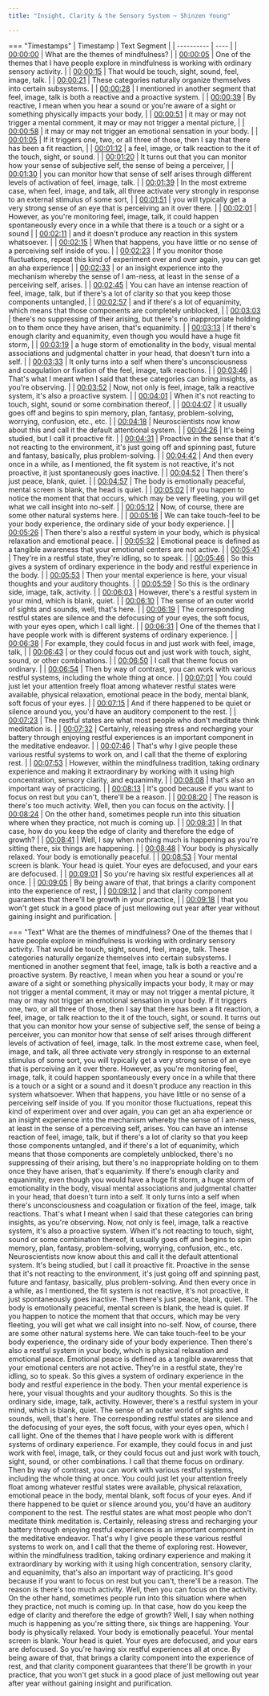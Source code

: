 ```yaml
---
title: "Insight, Clarity & the Sensory System ~ Shinzen Young"

---
```

=== "Timestamps"
    | Timestamp | Text Segment |
    | ---------- | ----  |
    | [00:00:00](https://www.youtube.com/watch?v=PNetIhxFinw&t=0) |  What are the themes of mindfulness? |
    | [00:00:05](https://www.youtube.com/watch?v=PNetIhxFinw&t=5) |  One of the themes that I have people explore in mindfulness is working with ordinary sensory activity. |
    | [00:00:15](https://www.youtube.com/watch?v=PNetIhxFinw&t=15) |  That would be touch, sight, sound, feel, image, talk. |
    | [00:00:21](https://www.youtube.com/watch?v=PNetIhxFinw&t=21) |  These categories naturally organize themselves into certain subsystems. |
    | [00:00:28](https://www.youtube.com/watch?v=PNetIhxFinw&t=28) |  I mentioned in another segment that feel, image, talk is both a reactive and a proactive system. |
    | [00:00:39](https://www.youtube.com/watch?v=PNetIhxFinw&t=39) |  By reactive, I mean when you hear a sound or you're aware of a sight or something physically impacts your body, |
    | [00:00:51](https://www.youtube.com/watch?v=PNetIhxFinw&t=51) |  it may or may not trigger a mental comment, it may or may not trigger a mental picture, |
    | [00:00:58](https://www.youtube.com/watch?v=PNetIhxFinw&t=58) |  it may or may not trigger an emotional sensation in your body. |
    | [00:01:05](https://www.youtube.com/watch?v=PNetIhxFinw&t=65) |  If it triggers one, two, or all three of those, then I say that there has been a fit reaction, |
    | [00:01:12](https://www.youtube.com/watch?v=PNetIhxFinw&t=72) |  a feel, image, or talk reaction to the it of the touch, sight, or sound. |
    | [00:01:20](https://www.youtube.com/watch?v=PNetIhxFinw&t=80) |  It turns out that you can monitor how your sense of subjective self, the sense of being a perceiver, |
    | [00:01:30](https://www.youtube.com/watch?v=PNetIhxFinw&t=90) |  you can monitor how that sense of self arises through different levels of activation of feel, image, talk. |
    | [00:01:39](https://www.youtube.com/watch?v=PNetIhxFinw&t=99) |  In the most extreme case, when feel, image, and talk, all three activate very strongly in response to an external stimulus of some sort, |
    | [00:01:51](https://www.youtube.com/watch?v=PNetIhxFinw&t=111) |  you will typically get a very strong sense of an eye that is perceiving an it over there. |
    | [00:02:01](https://www.youtube.com/watch?v=PNetIhxFinw&t=121) |  However, as you're monitoring feel, image, talk, it could happen spontaneously every once in a while that there is a touch or a sight or a sound |
    | [00:02:11](https://www.youtube.com/watch?v=PNetIhxFinw&t=131) |  and it doesn't produce any reaction in this system whatsoever. |
    | [00:02:15](https://www.youtube.com/watch?v=PNetIhxFinw&t=135) |  When that happens, you have little or no sense of a perceiving self inside of you. |
    | [00:02:23](https://www.youtube.com/watch?v=PNetIhxFinw&t=143) |  If you monitor those fluctuations, repeat this kind of experiment over and over again, you can get an aha experience |
    | [00:02:33](https://www.youtube.com/watch?v=PNetIhxFinw&t=153) |  or an insight experience into the mechanism whereby the sense of I am-ness, at least in the sense of a perceiving self, arises. |
    | [00:02:45](https://www.youtube.com/watch?v=PNetIhxFinw&t=165) |  You can have an intense reaction of feel, image, talk, but if there's a lot of clarity so that you keep those components untangled, |
    | [00:02:57](https://www.youtube.com/watch?v=PNetIhxFinw&t=177) |  and if there's a lot of equanimity, which means that those components are completely unblocked, |
    | [00:03:03](https://www.youtube.com/watch?v=PNetIhxFinw&t=183) |  there's no suppressing of their arising, but there's no inappropriate holding on to them once they have arisen, that's equanimity. |
    | [00:03:13](https://www.youtube.com/watch?v=PNetIhxFinw&t=193) |  If there's enough clarity and equanimity, even though you would have a huge fit storm, |
    | [00:03:19](https://www.youtube.com/watch?v=PNetIhxFinw&t=199) |  a huge storm of emotionality in the body, visual mental associations and judgmental chatter in your head, that doesn't turn into a self. |
    | [00:03:33](https://www.youtube.com/watch?v=PNetIhxFinw&t=213) |  It only turns into a self when there's unconsciousness and coagulation or fixation of the feel, image, talk reactions. |
    | [00:03:46](https://www.youtube.com/watch?v=PNetIhxFinw&t=226) |  That's what I meant when I said that these categories can bring insights, as you're observing. |
    | [00:03:52](https://www.youtube.com/watch?v=PNetIhxFinw&t=232) |  Now, not only is feel, image, talk a reactive system, it's also a proactive system. |
    | [00:04:01](https://www.youtube.com/watch?v=PNetIhxFinw&t=241) |  When it's not reacting to touch, sight, sound or some combination thereof, |
    | [00:04:07](https://www.youtube.com/watch?v=PNetIhxFinw&t=247) |  it usually goes off and begins to spin memory, plan, fantasy, problem-solving, worrying, confusion, etc., etc. |
    | [00:04:18](https://www.youtube.com/watch?v=PNetIhxFinw&t=258) |  Neuroscientists now know about this and call it the default attentional system. |
    | [00:04:26](https://www.youtube.com/watch?v=PNetIhxFinw&t=266) |  It's being studied, but I call it proactive fit. |
    | [00:04:31](https://www.youtube.com/watch?v=PNetIhxFinw&t=271) |  Proactive in the sense that it's not reacting to the environment, it's just going off and spinning past, future and fantasy, basically, plus problem-solving. |
    | [00:04:42](https://www.youtube.com/watch?v=PNetIhxFinw&t=282) |  And then every once in a while, as I mentioned, the fit system is not reactive, it's not proactive, it just spontaneously goes inactive. |
    | [00:04:52](https://www.youtube.com/watch?v=PNetIhxFinw&t=292) |  Then there's just peace, blank, quiet. |
    | [00:04:57](https://www.youtube.com/watch?v=PNetIhxFinw&t=297) |  The body is emotionally peaceful, mental screen is blank, the head is quiet. |
    | [00:05:02](https://www.youtube.com/watch?v=PNetIhxFinw&t=302) |  If you happen to notice the moment that that occurs, which may be very fleeting, you will get what we call insight into no-self. |
    | [00:05:12](https://www.youtube.com/watch?v=PNetIhxFinw&t=312) |  Now, of course, there are some other natural systems here. |
    | [00:05:16](https://www.youtube.com/watch?v=PNetIhxFinw&t=316) |  We can take touch-feel to be your body experience, the ordinary side of your body experience. |
    | [00:05:26](https://www.youtube.com/watch?v=PNetIhxFinw&t=326) |  Then there's also a restful system in your body, which is physical relaxation and emotional peace. |
    | [00:05:32](https://www.youtube.com/watch?v=PNetIhxFinw&t=332) |  Emotional peace is defined as a tangible awareness that your emotional centers are not active. |
    | [00:05:41](https://www.youtube.com/watch?v=PNetIhxFinw&t=341) |  They're in a restful state, they're idling, so to speak. |
    | [00:05:46](https://www.youtube.com/watch?v=PNetIhxFinw&t=346) |  So this gives a system of ordinary experience in the body and restful experience in the body. |
    | [00:05:53](https://www.youtube.com/watch?v=PNetIhxFinw&t=353) |  Then your mental experience is here, your visual thoughts and your auditory thoughts. |
    | [00:05:59](https://www.youtube.com/watch?v=PNetIhxFinw&t=359) |  So this is the ordinary side, image, talk, activity. |
    | [00:06:03](https://www.youtube.com/watch?v=PNetIhxFinw&t=363) |  However, there's a restful system in your mind, which is blank, quiet. |
    | [00:06:10](https://www.youtube.com/watch?v=PNetIhxFinw&t=370) |  The sense of an outer world of sights and sounds, well, that's here. |
    | [00:06:19](https://www.youtube.com/watch?v=PNetIhxFinw&t=379) |  The corresponding restful states are silence and the defocusing of your eyes, the soft focus, with your eyes open, which I call light. |
    | [00:06:31](https://www.youtube.com/watch?v=PNetIhxFinw&t=391) |  One of the themes that I have people work with is different systems of ordinary experience. |
    | [00:06:38](https://www.youtube.com/watch?v=PNetIhxFinw&t=398) |  For example, they could focus in and just work with feel, image, talk, |
    | [00:06:43](https://www.youtube.com/watch?v=PNetIhxFinw&t=403) |  or they could focus out and just work with touch, sight, sound, or other combinations. |
    | [00:06:50](https://www.youtube.com/watch?v=PNetIhxFinw&t=410) |  I call that theme focus on ordinary. |
    | [00:06:54](https://www.youtube.com/watch?v=PNetIhxFinw&t=414) |  Then by way of contrast, you can work with various restful systems, including the whole thing at once. |
    | [00:07:01](https://www.youtube.com/watch?v=PNetIhxFinw&t=421) |  You could just let your attention freely float among whatever restful states were available, physical relaxation, emotional peace in the body, mental blank, soft focus of your eyes. |
    | [00:07:15](https://www.youtube.com/watch?v=PNetIhxFinw&t=435) |  And if there happened to be quiet or silence around you, you'd have an auditory component to the rest. |
    | [00:07:23](https://www.youtube.com/watch?v=PNetIhxFinw&t=443) |  The restful states are what most people who don't meditate think meditation is. |
    | [00:07:32](https://www.youtube.com/watch?v=PNetIhxFinw&t=452) |  Certainly, releasing stress and recharging your battery through enjoying restful experiences is an important component in the meditative endeavor. |
    | [00:07:46](https://www.youtube.com/watch?v=PNetIhxFinw&t=466) |  That's why I give people these various restful systems to work on, and I call that the theme of exploring rest. |
    | [00:07:53](https://www.youtube.com/watch?v=PNetIhxFinw&t=473) |  However, within the mindfulness tradition, taking ordinary experience and making it extraordinary by working with it using high concentration, sensory clarity, and equanimity, |
    | [00:08:08](https://www.youtube.com/watch?v=PNetIhxFinw&t=488) |  that's also an important way of practicing. |
    | [00:08:13](https://www.youtube.com/watch?v=PNetIhxFinw&t=493) |  It's good because if you want to focus on rest but you can't, there'll be a reason. |
    | [00:08:20](https://www.youtube.com/watch?v=PNetIhxFinw&t=500) |  The reason is there's too much activity. Well, then you can focus on the activity. |
    | [00:08:24](https://www.youtube.com/watch?v=PNetIhxFinw&t=504) |  On the other hand, sometimes people run into this situation where when they practice, not much is coming up. |
    | [00:08:31](https://www.youtube.com/watch?v=PNetIhxFinw&t=511) |  In that case, how do you keep the edge of clarity and therefore the edge of growth? |
    | [00:08:41](https://www.youtube.com/watch?v=PNetIhxFinw&t=521) |  Well, I say when nothing much is happening as you're sitting there, six things are happening. |
    | [00:08:48](https://www.youtube.com/watch?v=PNetIhxFinw&t=528) |  Your body is physically relaxed. Your body is emotionally peaceful. |
    | [00:08:53](https://www.youtube.com/watch?v=PNetIhxFinw&t=533) |  Your mental screen is blank. Your head is quiet. Your eyes are defocused, and your ears are defocused. |
    | [00:09:01](https://www.youtube.com/watch?v=PNetIhxFinw&t=541) |  So you're having six restful experiences all at once. |
    | [00:09:05](https://www.youtube.com/watch?v=PNetIhxFinw&t=545) |  By being aware of that, that brings a clarity component into the experience of rest, |
    | [00:09:12](https://www.youtube.com/watch?v=PNetIhxFinw&t=552) |  and that clarity component guarantees that there'll be growth in your practice, |
    | [00:09:18](https://www.youtube.com/watch?v=PNetIhxFinw&t=558) |  that you won't get stuck in a good place of just mellowing out year after year without gaining insight and purification. |

=== "Text"
     What are the themes of mindfulness? One of the themes that I have people explore in mindfulness is working with ordinary sensory activity. That would be touch, sight, sound, feel, image, talk. These categories naturally organize themselves into certain subsystems. I mentioned in another segment that feel, image, talk is both a reactive and a proactive system. By reactive, I mean when you hear a sound or you're aware of a sight or something physically impacts your body, it may or may not trigger a mental comment, it may or may not trigger a mental picture, it may or may not trigger an emotional sensation in your body. If it triggers one, two, or all three of those, then I say that there has been a fit reaction, a feel, image, or talk reaction to the it of the touch, sight, or sound. It turns out that you can monitor how your sense of subjective self, the sense of being a perceiver, you can monitor how that sense of self arises through different levels of activation of feel, image, talk. In the most extreme case, when feel, image, and talk, all three activate very strongly in response to an external stimulus of some sort, you will typically get a very strong sense of an eye that is perceiving an it over there. However, as you're monitoring feel, image, talk, it could happen spontaneously every once in a while that there is a touch or a sight or a sound and it doesn't produce any reaction in this system whatsoever. When that happens, you have little or no sense of a perceiving self inside of you. If you monitor those fluctuations, repeat this kind of experiment over and over again, you can get an aha experience or an insight experience into the mechanism whereby the sense of I am-ness, at least in the sense of a perceiving self, arises. You can have an intense reaction of feel, image, talk, but if there's a lot of clarity so that you keep those components untangled, and if there's a lot of equanimity, which means that those components are completely unblocked, there's no suppressing of their arising, but there's no inappropriate holding on to them once they have arisen, that's equanimity. If there's enough clarity and equanimity, even though you would have a huge fit storm, a huge storm of emotionality in the body, visual mental associations and judgmental chatter in your head, that doesn't turn into a self. It only turns into a self when there's unconsciousness and coagulation or fixation of the feel, image, talk reactions. That's what I meant when I said that these categories can bring insights, as you're observing. Now, not only is feel, image, talk a reactive system, it's also a proactive system. When it's not reacting to touch, sight, sound or some combination thereof, it usually goes off and begins to spin memory, plan, fantasy, problem-solving, worrying, confusion, etc., etc. Neuroscientists now know about this and call it the default attentional system. It's being studied, but I call it proactive fit. Proactive in the sense that it's not reacting to the environment, it's just going off and spinning past, future and fantasy, basically, plus problem-solving. And then every once in a while, as I mentioned, the fit system is not reactive, it's not proactive, it just spontaneously goes inactive. Then there's just peace, blank, quiet. The body is emotionally peaceful, mental screen is blank, the head is quiet. If you happen to notice the moment that that occurs, which may be very fleeting, you will get what we call insight into no-self. Now, of course, there are some other natural systems here. We can take touch-feel to be your body experience, the ordinary side of your body experience. Then there's also a restful system in your body, which is physical relaxation and emotional peace. Emotional peace is defined as a tangible awareness that your emotional centers are not active. They're in a restful state, they're idling, so to speak. So this gives a system of ordinary experience in the body and restful experience in the body. Then your mental experience is here, your visual thoughts and your auditory thoughts. So this is the ordinary side, image, talk, activity. However, there's a restful system in your mind, which is blank, quiet. The sense of an outer world of sights and sounds, well, that's here. The corresponding restful states are silence and the defocusing of your eyes, the soft focus, with your eyes open, which I call light. One of the themes that I have people work with is different systems of ordinary experience. For example, they could focus in and just work with feel, image, talk, or they could focus out and just work with touch, sight, sound, or other combinations. I call that theme focus on ordinary. Then by way of contrast, you can work with various restful systems, including the whole thing at once. You could just let your attention freely float among whatever restful states were available, physical relaxation, emotional peace in the body, mental blank, soft focus of your eyes. And if there happened to be quiet or silence around you, you'd have an auditory component to the rest. The restful states are what most people who don't meditate think meditation is. Certainly, releasing stress and recharging your battery through enjoying restful experiences is an important component in the meditative endeavor. That's why I give people these various restful systems to work on, and I call that the theme of exploring rest. However, within the mindfulness tradition, taking ordinary experience and making it extraordinary by working with it using high concentration, sensory clarity, and equanimity, that's also an important way of practicing. It's good because if you want to focus on rest but you can't, there'll be a reason. The reason is there's too much activity. Well, then you can focus on the activity. On the other hand, sometimes people run into this situation where when they practice, not much is coming up. In that case, how do you keep the edge of clarity and therefore the edge of growth? Well, I say when nothing much is happening as you're sitting there, six things are happening. Your body is physically relaxed. Your body is emotionally peaceful. Your mental screen is blank. Your head is quiet. Your eyes are defocused, and your ears are defocused. So you're having six restful experiences all at once. By being aware of that, that brings a clarity component into the experience of rest, and that clarity component guarantees that there'll be growth in your practice, that you won't get stuck in a good place of just mellowing out year after year without gaining insight and purification.